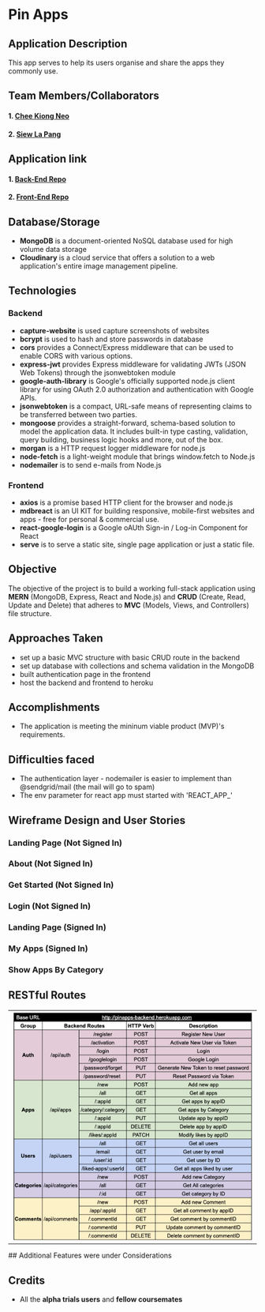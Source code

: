 # Pin Apps

## Application Description
This app serves to help its users organise and share the apps they commonly use.

## Team Members/Collaborators
#### 1. [Chee Kiong Neo](https://github.com/neocheekiong/)
#### 2. [Siew La Pang](https://github.com/siewla/)

## Application link
#### 1. [Back-End Repo](https://github.com/siewla/pinapps-backend)
#### 2. [Front-End Repo](https://github.com/siewla/pinapps-frontend)

## Database/Storage
* **MongoDB** is a document-oriented NoSQL database used for high volume data storage
* **Cloudinary** is a cloud service that offers a solution to a web application's entire image management pipeline.

## Technologies
### Backend
* **capture-website** is used capture screenshots of websites
* **bcrypt** is used to hash and store passwords in database
* **cors** provides a Connect/Express middleware that can be used to enable CORS with various options.
* **express-jwt**  provides Express middleware for validating JWTs (JSON Web Tokens) through the jsonwebtoken module
* **google-auth-library** is Google's officially supported node.js client library for using OAuth 2.0 authorization and authentication with Google APIs.
* **jsonwebtoken** is a compact, URL-safe means of representing claims to be transferred between two parties. 
* **mongoose** provides a straight-forward, schema-based solution to model the application data. It includes built-in type casting, validation, query building, business logic hooks and more, out of the box.
* **morgan** is a HTTP request logger middleware for node.js
* **node-fetch** is a light-weight module that brings window.fetch to Node.js
* **nodemailer** is to send e-mails from Node.js

### Frontend
* **axios** is a promise based HTTP client for the browser and node.js
* **mdbreact** is an UI KIT for building responsive, mobile-first websites and apps - free for personal & commercial use.
* **react-google-login** is a Google oAUth Sign-in / Log-in Component for React
* **serve** is to serve a static site, single page application or just a static file.

## Objective
The objective of the project is to build a working full-stack application using  **MERN** (MongoDB, Express, React and Node.js) and **CRUD** (Create, Read, Update and Delete) that adheres to **MVC** (Models, Views, and Controllers) file structure.

## Approaches Taken
* set up a basic MVC structure with basic CRUD route in the backend
* set up database with collections and schema validation in the MongoDB
* built authentication page in the frontend
* host the backend and frontend to heroku

## Accomplishments
* The application is meeting the mininum viable product (MVP)'s requirements.

## Difficulties faced
* The authentication layer - nodemailer is easier to implement than @sendgrid/mail (the mail will go to spam)
* The env parameter for react app must started with 'REACT_APP_'

## Wireframe Design and User Stories
### Landing Page (Not Signed In)
### About (Not Signed In)
### Get Started (Not Signed In)
### Login (Not Signed In)
### Landing Page (Signed In) 
### My Apps (Signed In)
### Show Apps By Category

## RESTful Routes
<table><tr><td>
 <img src="/routes.png" />
</td></tr></table>
## Additional Features were under Considerations

## Credits
* All the **alpha trials users** and **fellow coursemates** 
